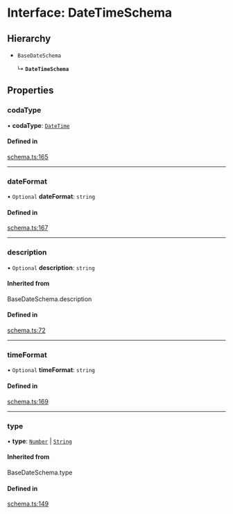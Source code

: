 # Interface: DateTimeSchema

## Hierarchy

- `BaseDateSchema`

  ↳ **`DateTimeSchema`**

## Properties

### codaType

• **codaType**: [`DateTime`](../enums/ValueHintType.md#datetime)

#### Defined in

[schema.ts:165](https://github.com/coda/packs-sdk/blob/main/schema.ts#L165)

___

### dateFormat

• `Optional` **dateFormat**: `string`

#### Defined in

[schema.ts:167](https://github.com/coda/packs-sdk/blob/main/schema.ts#L167)

___

### description

• `Optional` **description**: `string`

#### Inherited from

BaseDateSchema.description

#### Defined in

[schema.ts:72](https://github.com/coda/packs-sdk/blob/main/schema.ts#L72)

___

### timeFormat

• `Optional` **timeFormat**: `string`

#### Defined in

[schema.ts:169](https://github.com/coda/packs-sdk/blob/main/schema.ts#L169)

___

### type

• **type**: [`Number`](../enums/ValueType.md#number) \| [`String`](../enums/ValueType.md#string)

#### Inherited from

BaseDateSchema.type

#### Defined in

[schema.ts:149](https://github.com/coda/packs-sdk/blob/main/schema.ts#L149)
